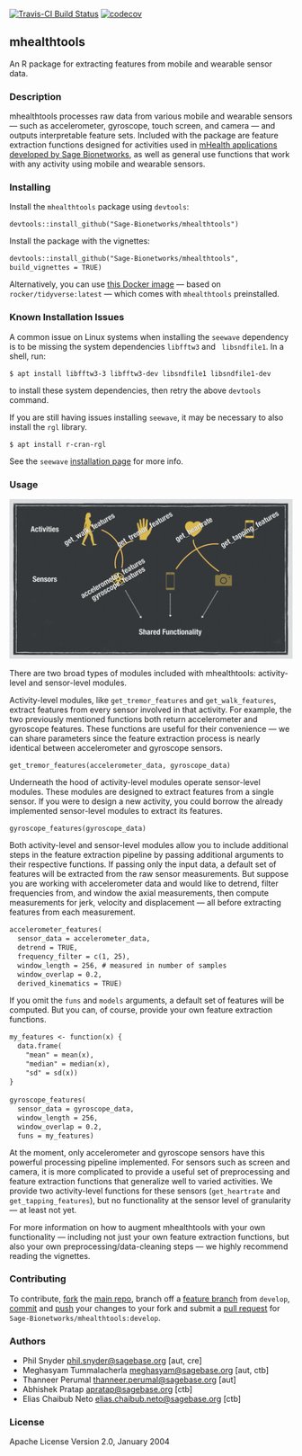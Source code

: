 [![Travis-CI Build Status](https://travis-ci.org/Sage-Bionetworks/mhealthtools.svg?branch=master)](https://travis-ci.org/Sage-Bionetworks/mhealthtools) [![codecov](https://codecov.io/gh/Sage-Bionetworks/mhealthtools/branch/master/graph/badge.svg)](https://codecov.io/gh/Sage-Bionetworks/mhealthtools)

## mhealthtools
An R package for extracting features from mobile and wearable sensor data.

### Description
mhealthtools processes raw data from various mobile and wearable sensors — such as accelerometer, gyroscope, touch screen, and camera — and outputs interpretable feature sets. Included with the package are feature extraction functions designed for activities used in [mHealth applications developed by Sage Bionetworks](http://sagebionetworks.org/digital-health-studies/), as well as general use functions that work with any activity using mobile and wearable sensors.

### Installing

Install the `mhealthtools` package using `devtools`:

```
devtools::install_github("Sage-Bionetworks/mhealthtools")
```

Install the package with the vignettes:
```
devtools::install_github("Sage-Bionetworks/mhealthtools", build_vignettes = TRUE)
```

Alternatively, you can use [this Docker image](https://cloud.docker.com/repository/docker/philsnyder/mhealthtools) — based on `rocker/tidyverse:latest` — which comes with `mhealthtools` preinstalled.

### Known Installation Issues
A common issue on Linux systems when installing the `seewave` dependency is to be missing the system dependencies `libfftw3` and ` libsndfile1`. In a shell, run:

```
$ apt install libfftw3-3 libfftw3-dev libsndfile1 libsndfile1-dev
```

to install these system dependencies, then retry the above `devtools` command.

If you are still having issues installing `seewave`, it may be necessary to also install the `rgl` library.

```
$ apt install r-cran-rgl
```

See the `seewave` [installation page](http://rug.mnhn.fr/seewave/inst.html) for more info.

### Usage

![Modules diagram](paper/figure_one.png)

There are two broad types of modules included with mhealthtools: activity-level and sensor-level modules.

Activity-level modules, like `get_tremor_features` and `get_walk_features`, extract features from every sensor involved in that activity. For example, the two previously mentioned functions both return accelerometer and gyroscope features. These functions are useful for their convenience — we can share parameters since the feature extraction process is nearly identical between accelerometer and gyroscope sensors.

```
get_tremor_features(accelerometer_data, gyroscope_data)
```

Underneath the hood of activity-level modules operate sensor-level modules. These modules are designed to extract features from a single sensor. If you were to design a new activity, you could borrow the already implemented sensor-level modules to extract its features.

```
gyroscope_features(gyroscope_data)
```

Both activity-level and sensor-level modules allow you to include additional steps in the feature extraction pipeline by passing additional arguments to their respective functions. If passing only the input data, a default set of features will be extracted from the raw sensor measurements. But suppose you are working with accelerometer data and would like to detrend, filter frequencies from, and window the axial measurements, then compute measurements for jerk, velocity and displacement — all before extracting features from each measurement.

```
accelerometer_features(
  sensor_data = accelerometer_data,
  detrend = TRUE,
  frequency_filter = c(1, 25),
  window_length = 256, # measured in number of samples
  window_overlap = 0.2,
  derived_kinematics = TRUE)
```

If you omit the `funs` and `models` arguments, a default set of features will be computed. But you can, of course, provide your own feature extraction functions.

```
my_features <- function(x) {
  data.frame(
    "mean" = mean(x),
    "median" = median(x),
    "sd" = sd(x))
}

gyroscope_features(
  sensor_data = gyroscope_data,
  window_length = 256,
  window_overlap = 0.2,
  funs = my_features)
```

At the moment, only accelerometer and gyroscope sensors have this powerful processing pipeline implemented. For sensors such as screen and camera, it is more complicated to provide a useful set of preprocessing and feature extraction functions that generalize well to varied activities. We provide two activity-level functions for these sensors (`get_heartrate` and `get_tapping_features`), but no functionality at the sensor level of granularity — at least not yet.

For more information on how to augment mhealthtools with your own functionality — including not just your own feature extraction functions, but also your own preprocessing/data-cleaning steps — we highly recommend reading the vignettes.

### Contributing
To contribute, [fork](http://help.github.com/fork-a-repo/) the [main repo](https://github.com/Sage-Bionetworks/mHealthTools), branch off a [feature branch](https://www.google.com/search?q=git+feature+branches) from `develop`, [commit](http://git-scm.com/docs/git-commit) and [push](http://git-scm.com/docs/git-push) your changes to your fork and submit a [pull request](http://help.github.com/send-pull-requests/) for `Sage-Bionetworks/mhealthtools:develop`.

### Authors
* Phil Snyder <phil.snyder@sagebase.org> [aut, cre]
* Meghasyam Tummalacherla <meghasyam@sagebase.org> [aut, ctb]
* Thanneer Perumal <thanneer.perumal@sagebase.org> [aut]
* Abhishek Pratap <apratap@sagebase.org> [ctb]
* Elias Chaibub Neto <elias.chaibub.neto@sagebase.org> [ctb]

### License

Apache License
Version 2.0, January 2004

